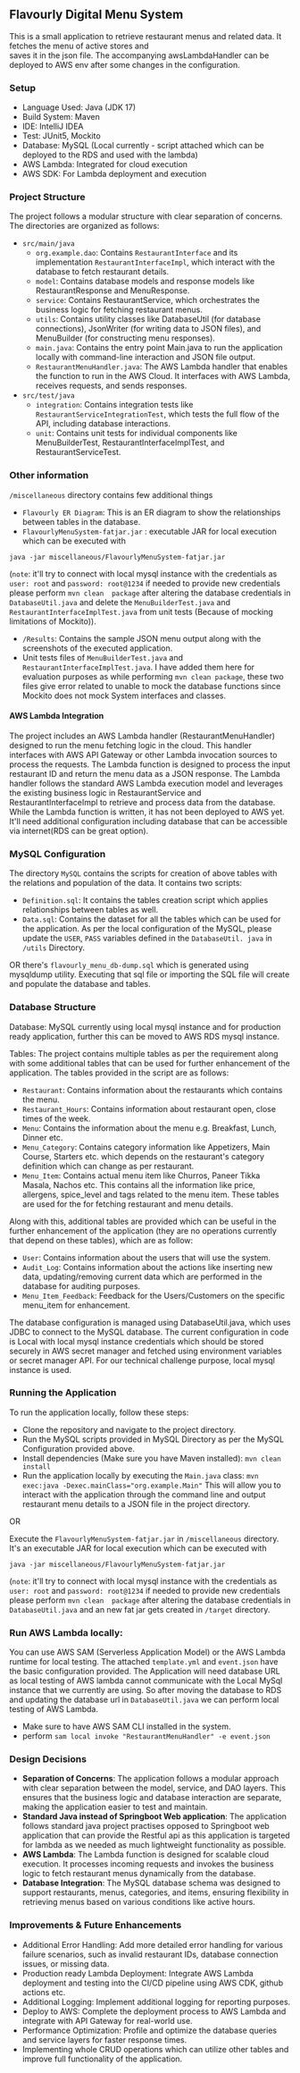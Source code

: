 ## Flavourly Digital Menu System 
This is a small application to retrieve restaurant menus and related data. It fetches the menu of active stores and  
saves it in the json file. The accompanying awsLambdaHandler can be deployed to AWS env after some changes in the 
configuration. 

### Setup
- Language Used: Java (JDK 17)
- Build System: Maven
- IDE: IntelliJ IDEA
- Test: JUnit5, Mockito
- Database: MySQL (Local currently - script attached which can be deployed to the RDS and used with the lambda)
- AWS Lambda: Integrated for cloud execution
- AWS SDK: For Lambda deployment and execution

### Project Structure
The project follows a modular structure with clear separation of concerns. The directories are organized as follows:

- `src/main/java`
  - `org.example.dao`: Contains `RestaurantInterface` and its implementation `RestaurantInterfaceImpl`, which interact with the database to fetch restaurant details. 
  - `model`: Contains database models and response models like RestaurantResponse and MenuResponse.
  - `service`: Contains RestaurantService, which orchestrates the business logic for fetching restaurant menus.
  - `utils`: Contains utility classes like DatabaseUtil (for database connections), JsonWriter (for writing data to 
    JSON files), and MenuBuilder (for constructing menu responses).
  - `main.java`: Contains the entry point Main.java to run the application locally with command-line interaction and 
    JSON file output.
  - `RestaurantMenuHandler.java`: The AWS Lambda handler that enables the function to run in the AWS Cloud. It 
    interfaces with AWS Lambda, receives requests, and sends responses.
- `src/test/java`
  - `integration`: Contains integration tests like `RestaurantServiceIntegrationTest`, which tests the full flow of the API, including database interactions.
  - `unit`: Contains unit tests for individual components like MenuBuilderTest, RestaurantInterfaceImplTest, and 
    RestaurantServiceTest.

### Other information
`/miscellaneous` directory contains few additional things
- `Flavourly ER Diagram`: This is an ER diagram to show the relationships between tables in the database.
- `FlavourlyMenuSystem-fatjar.jar` : executable JAR for local execution which can be executed with

`java -jar miscellaneous/FlavourlyMenuSystem-fatjar.jar`

(`note`: it'll try to connect with local mysql instance with the
credentials as `user: root` and `password: root@1234` if needed to provide new credentials please perform `mvn clean 
package` after altering the database credentials in `DatabaseUtil.java` and delete the `MenuBuilderTest.java` and
`RestaurantInterfaceImplTest.java` from unit tests (Because of mocking limitations of Mockito)).

- `/Results`: Contains the sample JSON menu output along with the screenshots of the executed application.
- Unit tests files of `MenuBuilderTest.java` and `RestaurantInterfaceImplTest.java`. I have added them here for
  evaluation purposes as while performing `mvn clean package`, these two files give error related to unable to mock
  the database functions since Mockito does not mock System interfaces and classes.

  
#### AWS Lambda Integration
The project includes an AWS Lambda handler (RestaurantMenuHandler) designed to run the menu fetching logic in the cloud. This handler interfaces with AWS API Gateway or other Lambda invocation sources to process the requests. The Lambda function is designed to process the input restaurant ID and return the menu data as a JSON response. The Lambda handler follows the standard AWS Lambda execution model and leverages the existing business logic in RestaurantService and RestaurantInterfaceImpl to retrieve and process data from the database.
While the Lambda function is written, it has not been deployed to AWS yet. It'll need additional configuration 
including database that can be accessible via internet(RDS can be great option). 

### MySQL Configuration
The directory `MySQL` contains the scripts for creation of above tables with the relations and population of the data.
It contains two scripts:
- `Definition.sql`: It contains the tables creation script which applies relationships between tables as well.
- `Data.sql`: Contains the dataset for all the tables which can be used for the application.
  As per the local configuration of the MySQL, please update the `USER`, `PASS` variables defined in the `DatabaseUtil.
  java` in `/utils` Directory.

OR there's `flavourly_menu_db-dump.sql` which is generated using mysqldump utility. Executing that sql file or
importing the SQL file will create and populate the database and tables.

### Database Structure
Database: MySQL 
currently using local mysql instance and for production ready application, further this can be moved to AWS RDS 
mysql instance.

Tables: The project contains multiple tables as per the requirement along with some additional tables that can 
be used for further enhancement of the application. The tables provided in the script are as follows:
- `Restaurant`: Contains information about the restaurants which contains the menu.
- `Restaurant_Hours`: Contains information about restaurant open, close times of the week.
- `Menu`: Contains the information about the menu e.g. Breakfast, Lunch, Dinner etc.
- `Menu_Category`: Contains category information like Appetizers, Main Course, Starters etc. which depends on the 
  restaurant's category definition which can change as per restaurant.
- `Menu_Item`: Contains actual menu item like Churros, Paneer Tikka Masala, Nachos etc. This contains all the 
  information like price, allergens, spice_level and tags related to the menu item.
These tables are used for the for fetching restaurant and menu details.

Along with this, additional tables are provided which can be useful in the further enhancement of the application 
(they are no operations currently that depend on these tables), which are as follow:
- `User`: Contains information about the users that will use the system. 
- `Audit_Log`: Contains information about the actions like inserting new data, updating/removing current 
  data which are performed in the database for auditing purposes. 
- `Menu_Item_Feedback`: Feedback for the Users/Customers on the specific menu_item for enhancement.
 
The database configuration is managed using DatabaseUtil.java, which uses JDBC to connect to the MySQL database. The 
current configuration in code is Local with local mysql instance credentials which should be stored securely in 
AWS secret manager and fetched using environment variables or secret manager API. For our technical challenge 
purpose, local mysql instance is used.


### Running the Application
To run the application locally, follow these steps:

- Clone the repository and navigate to the project directory.
- Run the MySQL scripts provided in MySQL Directory as per the MySQL Configuration provided above.
- Install dependencies (Make sure you have Maven installed):
`mvn clean install`
- Run the application locally by executing the `Main.java` class:
`mvn exec:java -Dexec.mainClass="org.example.Main"`
This will allow you to interact with the application through the command line and output restaurant menu details to 
  a JSON file in the project directory.

OR

Execute the `FlavourlyMenuSystem-fatjar.jar` in `/miscellaneous` directory. It's an executable JAR for local execution 
which can be executed with

`java -jar miscellaneous/FlavourlyMenuSystem-fatjar.jar`

(`note`: it'll try to connect with local mysql instance with the
credentials as `user: root` and `password: root@1234` if needed to provide new credentials please perform `mvn clean 
package` after altering the database credentials in `DatabaseUtil.java` and an new fat jar gets created in `/target` 
directory.


### Run AWS Lambda locally:

You can use AWS SAM (Serverless Application Model) or the AWS Lambda runtime for local testing. The attached 
`template.yml` and `event.json` have the basic configuration provided. The Application will need database URL as 
local testing of AWS lambda cannot communicate with the Local MySql instance that we currently are using. So after 
moving the database to RDS and updating the database url in `DatabaseUtil.java` we can perform local testing of AWS 
Lambda.
- Make sure to have AWS SAM CLI installed in the system.
- perform `sam local invoke "RestaurantMenuHandler" -e event.json`


### Design Decisions
- **Separation of Concerns**: The application follows a modular approach with clear separation between the model, service,
and DAO layers. This ensures that the business logic and database interaction are separate, making the application easier to test and maintain.
- **Standard Java instead of Springboot Web application**: The application follows standard java project 
  practises opposed to Springboot web application that can provide the Restful api as this application is targeted 
  for lambda as we needed as much lightweight functionality as possible.
- **AWS Lambda**: The Lambda function is designed for scalable cloud execution. It processes incoming requests and 
  invokes the business logic to fetch restaurant menus dynamically from the database.
- **Database Integration**: The MySQL database schema was designed to support restaurants, menus, categories, and 
  items, ensuring flexibility in retrieving menus based on various conditions like active hours.

### Improvements & Future Enhancements
- Additional Error Handling: Add more detailed error handling for various failure scenarios, such as invalid restaurant 
  IDs, database connection issues, or missing data.
- Production ready Lambda Deployment: Integrate AWS Lambda deployment and testing into the CI/CD pipeline using AWS 
  CDK, github actions etc.
- Additional Logging: Implement additional logging for reporting purposes.
- Deploy to AWS: Complete the deployment process to AWS Lambda and integrate with API Gateway for real-world use.
- Performance Optimization: Profile and optimize the database queries and service layers for faster response times.
- Implementing whole CRUD operations which can utilize other tables and improve full functionality of 
  the application.
